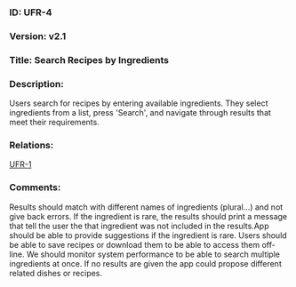### ID: UFR-4

### Version: v2.1
 
### Title: Search Recipes by Ingredients
  
### Description: 
Users search for recipes by entering available ingredients. They select ingredients from a list, press 'Search', and navigate through results that meet their requirements.

### Relations: 
[UFR-1](https://github.com/carmensat/RECIPE-ROULETTE/blob/main/REQUIREMENTS/UFR-1.md)

### Comments: 
Results should match with different names of ingredients (plural…)  and not give back errors. 
If the ingredient is rare, the results should print a message that tell the user the that ingredient was not included in the results.App should be able to provide suggestions if the ingredient is rare.
Users should be able to save recipes or download them to be able to access them off-line. 
We should monitor system performance to be able to search multiple ingredients at once.
If no results are given the app could propose different related dishes or recipes. 

